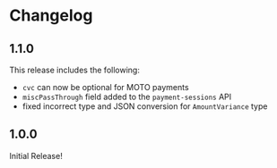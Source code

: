 # Changelog

## 1.1.0

This release includes the following:
- `cvc` can now be optional for MOTO payments
- `miscPassThrough` field added to the `payment-sessions` API
- fixed incorrect type and JSON conversion for `AmountVariance` type

## 1.0.0

Initial Release!

